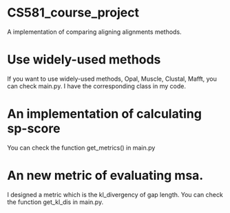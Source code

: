# CS581_course_project
A implementation of comparing aligning alignments methods. 

# Use widely-used methods
If you want to use widely-used methods, Opal, Muscle, Clustal, Mafft, you can check main.py. I have the corresponding class in my code.

# An implementation of calculating sp-score
You can check the function get_metrics() in main.py

# An new metric of evaluating msa.
I designed a metric which is the kl_divergency of gap length. You can check the function get_kl_dis in main.py.

